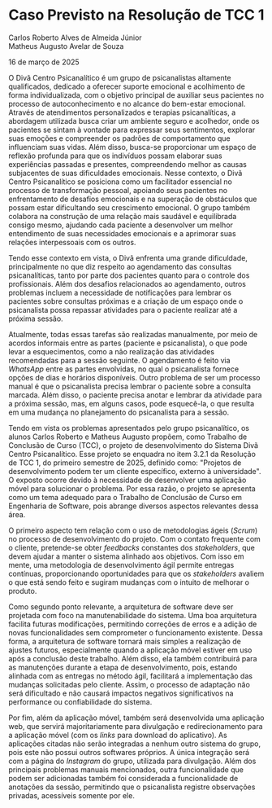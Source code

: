 # Caso Previsto na Resolução de TCC 1

Carlos Roberto Alves de Almeida Júnior  
Matheus Augusto Avelar de Souza  

16 de março de 2025

O Divã Centro Psicanalítico é um grupo de psicanalistas altamente qualificados, dedicado a oferecer suporte emocional e acolhimento de forma individualizada, com o objetivo principal de auxiliar seus pacientes no processo de autoconhecimento e no alcance do bem-estar emocional. Através de atendimentos personalizados e terapias psicanalíticas, a abordagem utilizada busca criar um ambiente seguro e acolhedor, onde os pacientes se sintam à vontade para expressar seus sentimentos, explorar suas emoções e compreender os padrões de comportamento que influenciam suas vidas. Além disso, busca-se proporcionar um espaço de reflexão profunda para que os indivíduos possam elaborar suas experiências passadas e presentes, compreendendo melhor as causas subjacentes de suas dificuldades emocionais. Nesse contexto, o Divã Centro Psicanalítico se posiciona como um facilitador essencial no processo de transformação pessoal, apoiando seus pacientes no enfrentamento de desafios emocionais e na superação de obstáculos que possam estar dificultando seu crescimento emocional. O grupo também colabora na construção de uma relação mais saudável e equilibrada consigo mesmo, ajudando cada paciente a desenvolver um melhor entendimento de suas necessidades emocionais e a aprimorar suas relações interpessoais com os outros.

Tendo esse contexto em vista, o Divã enfrenta uma grande dificuldade, principalmente no que diz respeito ao agendamento das consultas psicanalíticas, tanto por parte dos pacientes quanto para o controle dos profissionais. Além dos desafios relacionados ao agendamento, outros problemas incluem a necessidade de notificações para lembrar os pacientes sobre consultas próximas e a criação de um espaço onde o psicanalista possa repassar atividades para o paciente realizar até a próxima sessão.

Atualmente, todas essas tarefas são realizadas manualmente, por meio de acordos informais entre as partes (paciente e psicanalista), o que pode levar a esquecimentos, como a não realização das atividades recomendadas para a sessão seguinte. O agendamento é feito via _WhatsApp_ entre as partes envolvidas, no qual o psicanalista fornece opções de dias e horários disponíveis. Outro problema de ser um processo manual é que o psicanalista precisa lembrar o paciente sobre a consulta marcada. Além disso, o paciente precisa anotar e lembrar da atividade para a próxima sessão, mas, em alguns casos, pode esquecê-la, o que resulta em uma mudança no planejamento do psicanalista para a sessão.

Tendo em vista os problemas apresentados pelo grupo psicanalítico, os alunos Carlos Roberto e Matheus Augusto propõem, como Trabalho de Conclusão de Curso (TCC), o projeto de desenvolvimento do Sistema Divã Centro Psicanalítico. Esse projeto se enquadra no item 3.2.1 da Resolução de TCC 1, do primeiro semestre de 2025, definido como: "Projetos de desenvolvimento podem ter um cliente específico, externo à universidade". O exposto ocorre devido à necessidade de desenvolver uma aplicação móvel para solucionar o problema. Por essa razão, o projeto se apresenta como um tema adequado para o Trabalho de Conclusão de Curso em Engenharia de Software, pois abrange diversos aspectos relevantes dessa área.

O primeiro aspecto tem relação com o uso de metodologias ágeis (_Scrum_) no processo de desenvolvimento do projeto. Com o contato frequente com o cliente, pretende-se obter _feedbacks_ constantes dos _stakeholders_, que devem ajudar a manter o sistema alinhado aos objetivos. Com isso em mente, uma metodologia de desenvolvimento ágil permite entregas contínuas, proporcionando oportunidades para que os _stakeholders_ avaliem o que está sendo feito e sugiram mudanças com o intuito de melhorar o produto.

Como segundo ponto relevante, a arquitetura de software deve ser projetada com foco na manutenabilidade do sistema. Uma boa arquitetura facilita futuras modificações, permitindo correções de erros e a adição de novas funcionalidades sem comprometer o funcionamento existente. Dessa forma, a arquitetura de software tornará mais simples a realização de ajustes futuros, especialmente quando a aplicação móvel estiver em uso após a conclusão deste trabalho. Além disso, ela também contribuirá para as manutenções durante a etapa de desenvolvimento, pois, estando alinhada com as entregas no método ágil, facilitará a implementação das mudanças solicitadas pelo cliente. Assim, o processo de adaptação não será dificultado e não causará impactos negativos significativos na performance ou confiabilidade do sistema.

Por fim, além da aplicação móvel, também será desenvolvida uma aplicação web, que servirá majoritariamente para divulgação e redirecionamento para a aplicação móvel (com os _links_ para download do aplicativo). As aplicações citadas não serão integradas a nenhum outro sistema do grupo, pois este não possui outros softwares próprios. A única integração será com a página do _Instagram_ do grupo, utilizada para divulgação. Além dos principais problemas manuais mencionados, outra funcionalidade que podem ser adicionadas também foi considerada a funcionalidade de anotações da sessão, permitindo que o psicanalista registre observações privadas, acessíveis somente por ele.

